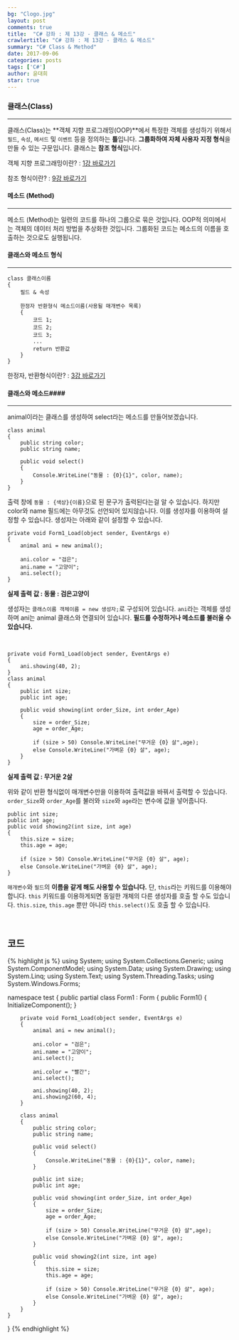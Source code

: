 ```yaml
---
bg: "Clogo.jpg"
layout: post
comments: true
title:  "C# 강좌 : 제 13강 - 클래스 & 메소드"
crawlertitle: "C# 강좌 : 제 13강 - 클래스 & 메소드"
summary: "C# Class & Method"
date: 2017-09-06
categories: posts
tags: ['C#']
author: 윤대희
star: true
---
```


### 클래스(Class) ###
----------
클래스(Class)는 **객체 지향 프로그래밍(OOP)**에서 특정한 객체를 생성하기 위해서 `필드`, `속성`, `메서드` 및 `이벤트` 등을 정의하는 **틀**입니다. **그룹화하여 자체 사용자 지정 형식**을 만들 수 있는 구문입니다. 클래스는 **참조 형식**입니다. 
<br>

객체 지향 프로그래밍이란? : [1강 바로가기][1강]

참조 형식이란? : [9강 바로가기][9강]
<br>

#### 메소드 (Method) ####
----------
메소드 (Method)는 일련의 코드를 하나의 그룹으로 묶은 것입니다. OOP적 의미에서는 객체의 데이터 처리 방법을 추상화한 것입니다. 그룹화된 코드는 메소드의 이름을 호출하는 것으로도 실행됩니다.
<br>

#### 클래스와 메소드 형식 ####
----------

```c#:
class 클래스이름
{
    필드 & 속성
    
    한정자 반환형식 메소드이름(사용될 매개변수 목록)
    {
        코드 1;
        코드 2;
        코드 3;
        ...
        return 반환값                
    }
}
```

한정자, 반환형식이란? : [3강 바로가기][3강]
<br>

#### 클래스와 메소드####
----------

animal이라는 클래스를 생성하여 select라는 메소드를 만들어보겠습니다.


```c#:
class animal
{
    public string color;
    public string name;
    
    public void select()
    {
        Console.WriteLine("동물 : {0}{1}", color, name);
    }
}

```

출력 창에 `동물 : {색상}{이름}`으로 된 문구가 출력된다는걸 알 수 있습니다. 하지만 color와 name 필드에는 아무것도 선언되어 있지않습니다. 이를 생성자를 이용하여 설정할 수 있습니다. 생성자는 아래와 같이 설정할 수 있습니다.

```c#:
private void Form1_Load(object sender, EventArgs e)
{
    animal ani = new animal();

    ani.color = "검은";
    ani.name = "고양이";
    ani.select();
}
```

**실제 출력 값 : 동물 : 검은고양이**<br>


생성자는 `클래스이름 객체이름 = new 생성자;`로 구성되어 있습니다. `ani`라는 객체를 생성하며 ani는 animal 클래스와 연결되어 있습니다. **필드를 수정하거나 메소드를 불러올 수 있습니다.**

<br>

```c#:
private void Form1_Load(object sender, EventArgs e)
{
    ani.showing(40, 2);
}
class animal
{
    public int size;
    public int age;

    public void showing(int order_Size, int order_Age)
    {
        size = order_Size;
        age = order_Age;

        if (size > 50) Console.WriteLine("무거운 {0} 살",age);
        else Console.WriteLine("가벼운 {0} 살", age);
    }
}
```

**실제 출력 값 : 무거운 2살**<br>

위와 같이 반환 형식없이 매개변수만을 이용하여 출력값을 바꿔서 출력할 수 있습니다. `order_Size`와 `order_Age`를 불러와 `size`와 `age`라는 변수에 값을 넣어줍니다.

```c#:
public int size;
public int age;
public void showing2(int size, int age)
{
    this.size = size;
    this.age = age;

    if (size > 50) Console.WriteLine("무거운 {0} 살", age);
    else Console.WriteLine("가벼운 {0} 살", age);
}
```

`매개변수`와 `필드`의 **이름을 같게 해도 사용할 수 있습니다.** 단, `this`라는 키워드를 이용해야합니다. `this` 키워드를 이용하게되면 동일한 개체의 다른 생성자를 호출 할 수도 있습니다. `this.size`, `this.age` 뿐만 아니라 `this.select()`도 호출 할 수 있습니다.

<br>

## 코드 ##
{% highlight js %}
using System;
using System.Collections.Generic;
using System.ComponentModel;
using System.Data;
using System.Drawing;
using System.Linq;
using System.Text;
using System.Threading.Tasks;
using System.Windows.Forms;

namespace test
{
    public partial class Form1 : Form
    {
        public Form1()
        {
            InitializeComponent();
        }

        private void Form1_Load(object sender, EventArgs e)
        {
            animal ani = new animal();

            ani.color = "검은";
            ani.name = "고양이";
            ani.select();

            ani.color = "빨간";
            ani.select();

            ani.showing(40, 2);
            ani.showing2(60, 4);
        }
        
        class animal
        {
            public string color;
            public string name;
            
            public void select()
            {
                Console.WriteLine("동물 : {0}{1}", color, name);
            }

            public int size;
            public int age;

            public void showing(int order_Size, int order_Age)
            {
                size = order_Size;
                age = order_Age;

                if (size > 50) Console.WriteLine("무거운 {0} 살",age);
                else Console.WriteLine("가벼운 {0} 살", age);
            }

            public void showing2(int size, int age)
            {
                this.size = size;
                this.age = age;
                
                if (size > 50) Console.WriteLine("무거운 {0} 살", age);
                else Console.WriteLine("가벼운 {0} 살", age);
            }
        }
    }
}
{% endhighlight %}





[1강]: https://076923.github.io/posts/C-1/
[3강]: https://076923.github.io/posts/C-3/
[9강]: https://076923.github.io/posts/C-9/
